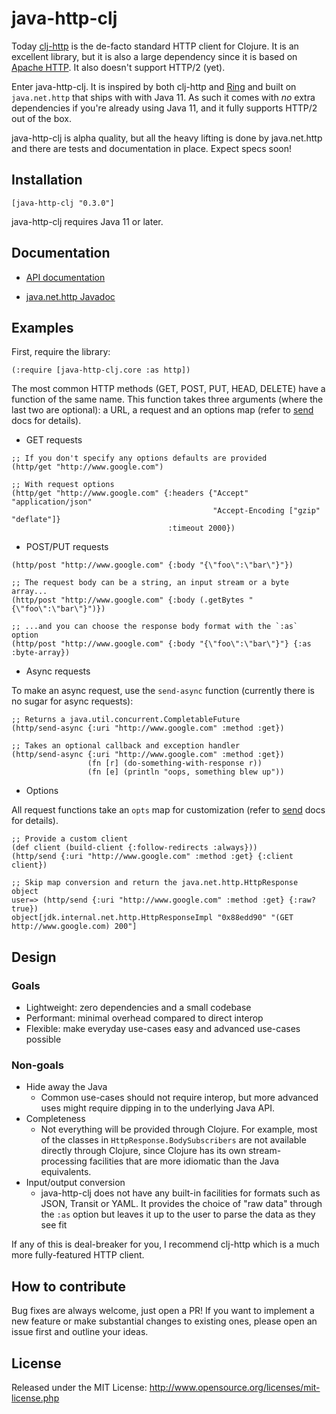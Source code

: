 # java-http-clj

Today [clj-http](https://github.com/dakrone/clj-http) is the de-facto standard HTTP client for Clojure. It is an excellent library, but it is also a large dependency since it is based on [Apache HTTP](https://hc.apache.org/httpcomponents-client-ga/). It also doesn't support HTTP/2 (yet).

Enter java-http-clj. It is inspired by both clj-http and [Ring](https://github.com/ring-clojure/ring/blob/master/SPEC) and built on `java.net.http` that ships with with Java 11. As such it comes with _no_ extra dependencies if you're already using Java 11, and it fully supports HTTP/2 out of the box.

java-http-clj is alpha quality, but all the heavy lifting is done by java.net.http and there are tests and documentation in place. Expect specs soon!

## Installation

`[java-http-clj "0.3.0"]`

java-http-clj requires Java 11 or later.

## Documentation

- [API documentation](https://schmee.github.io/java-http-clj/)

- [java.net.http Javadoc](https://docs.oracle.com/en/java/javase/11/docs/api/java.net.http/java/net/http/package-summary.html)

## Examples

First, require the library:

`(:require [java-http-clj.core :as http])`

The most common HTTP methods (GET, POST, PUT, HEAD, DELETE) have a function of the same name. This function takes three arguments (where the last two are optional): a URL, a request and an options map (refer to [send](https://schmee.github.io/java-http-clj/java-http-clj.core.html#var-send) docs for details).

- GET requests

```
;; If you don't specify any options defaults are provided
(http/get "http://www.google.com")

;; With request options
(http/get "http://www.google.com" {:headers {"Accept" "application/json"
                                             "Accept-Encoding ["gzip" "deflate"]}
                                   :timeout 2000})
```

- POST/PUT requests

```
(http/post "http://www.google.com" {:body "{\"foo\":\"bar\"}"})

;; The request body can be a string, an input stream or a byte array...
(http/post "http://www.google.com" {:body (.getBytes "{\"foo\":\"bar\"}")})

;; ...and you can choose the response body format with the `:as` option
(http/post "http://www.google.com" {:body "{\"foo\":\"bar\"}"} {:as :byte-array})
```

- Async requests

To make an async request, use the `send-async` function (currently there is no sugar for async requests):

```
;; Returns a java.util.concurrent.CompletableFuture
(http/send-async {:uri "http://www.google.com" :method :get})

;; Takes an optional callback and exception handler
(http/send-async {:uri "http://www.google.com" :method :get})
                 (fn [r] (do-something-with-response r))
                 (fn [e] (println "oops, something blew up"))

```

- Options

All request functions take an `opts` map for customization (refer to [send](https://schmee.github.io/java-http-clj/java-http-clj.core.html#var-send) docs for details).

```
;; Provide a custom client
(def client (build-client {:follow-redirects :always}))
(http/send {:uri "http://www.google.com" :method :get} {:client client})

;; Skip map conversion and return the java.net.http.HttpResponse object
user=> (http/send {:uri "http://www.google.com" :method :get} {:raw? true})
object[jdk.internal.net.http.HttpResponseImpl "0x88edd90" "(GET http://www.google.com) 200"]
```

## Design

### Goals

- Lightweight: zero dependencies and a small codebase
- Performant: minimal overhead compared to direct interop
- Flexible: make everyday use-cases easy and advanced use-cases possible

### Non-goals

- Hide away the Java
  - Common use-cases should not require interop, but more advanced uses might require dipping in to the underlying Java API.
- Completeness
  - Not everything will be provided through Clojure. For example, most of the classes in `HttpResponse.BodySubscribers` are not available directly through Clojure, since Clojure has its own stream-processing facilities that are more idiomatic than the Java equivalents.
- Input/output conversion
  - java-http-clj does not have any built-in facilities for formats such as JSON, Transit or YAML. It provides the choice of "raw data" through the `:as` option but leaves it up to the user to parse the data as they see fit

If any of this is deal-breaker for you, I recommend clj-http which is a much more fully-featured HTTP client.

## How to contribute

Bug fixes are always welcome, just open a PR! If you want to implement a new feature or make substantial changes to existing ones, please open an issue first and outline your ideas.

## License

Released under the MIT License: http://www.opensource.org/licenses/mit-license.php
